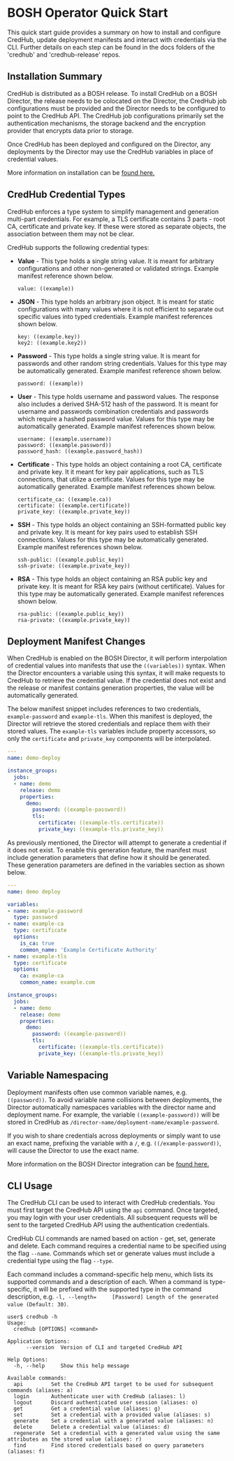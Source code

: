 # BOSH Operator Quick Start 

This quick start guide provides a summary on how to install and configure CredHub, update deployment manifests and interact with credentials via the CLI. Further details on each step can be found in the docs folders of the 'credhub' and 'credhub-release' repos.

## Installation Summary

CredHub is distributed as a BOSH release. To install CredHub on a BOSH Director, the release needs to be colocated on the Director, the CredHub job configurations must be provided and the Director needs to be configured to point to the CredHub API. The CredHub job configurations primarily set the authentication mechanisms, the storage backend and the encryption provider that encrypts data prior to storage.

Once CredHub has been deployed and configured on the Director, any deployments by the Director may use the CredHub variables in place of credential values. 

More information on installation can be [found here.](https://github.com/pivotal-cf/credhub-release/blob/master/docs/bosh-install-with-credhub.md)

## CredHub Credential Types

CredHub enforces a type system to simplify management and generation multi-part credentials. For example, a TLS certificate contains 3 parts - root CA, certificate and private key. If these were stored as separate objects, the association between them may not be clear.

CredHub supports the following credential types: 

* **Value** - This type holds a single string value. It is meant for arbitrary configurations and other non-generated or validated strings. Example manifest reference shown below.
    
    ```
    value: ((example))
    ```

* **JSON** - This type holds an arbitrary json object. It is meant for static configurations with many values where it is not efficient to separate out specific values into typed credentials. Example manifest references shown below. 

    ``` 
    key: ((example.key))
    key2: ((example.key2))
    ```

* **Password** - This type holds a single string value. It is meant for passwords and other random string credentials. Values for this type may be automatically generated. Example manifest reference shown below. 

    ```
    password: ((example))
    ```

* **User** - This type holds username and password values. The response also includes a derived SHA-512 hash of the password. It is meant for username and passwords combination credentials and passwords which require a hashed password value. Values for this type may be automatically generated. Example manifest references shown below.

    ``` 
    username: ((example.username))
    password: ((example.password))
    password_hash: ((example.password_hash))
    ```

* **Certificate** - This type holds an object containing a root CA, certificate and private key. It it meant for key pair applications, such as TLS connections, that utilize a certificate. Values for this type may be automatically generated. Example manifest references shown below.

    ``` 
    certificate_ca: ((example.ca))
    certificate: ((example.certificate))
    private_key: ((example.private_key))
    ```

* **SSH** - This type holds an object containing an SSH-formatted public key and private key. It is meant for key pairs used to establish SSH connections. Values for this type may be automatically generated. Example manifest references shown below.

    ``` 
    ssh-public: ((example.public_key))
    ssh-private: ((example.private_key))
    ```

* **RSA** - This type holds an object containing an RSA public key and private key. It is meant for RSA key pairs (without certificate). Values for this type may be automatically generated. Example manifest references shown below.

    ```
    rsa-public: ((example.public_key))
    rsa-private: ((example.private_key))
    ```

## Deployment Manifest Changes 

When CredHub is enabled on the BOSH Director, it will perform interpolation of credential values into manifests that use the `((variables))` syntax. When the Director encounters a variable using this syntax, it will make requests to CredHub to retrieve the credential value. If the credential does not exist and the release or manifest contains generation properties, the value will be automatically generated. 

The below manifest snippet includes references to two credentials, `example-password` and `example-tls`. When this manifest is deployed, the Director will retrieve the stored credentials and replace them with their stored values. The `example-tls` variables include property accessors, so only the `certificate` and `private_key` components  will be interpolated. 

```yml
---
name: demo-deploy

instance_groups:
  jobs: 
  - name: demo 
    release: demo
    properties:
      demo:
        password: ((example-password))
        tls: 
          certificate: ((example-tls.certificate))
          private_key: ((example-tls.private_key))
```

As previously mentioned, the Director will attempt to generate a credential if it does not exist. To enable this generation feature, the manifest must include generation parameters that define how it should be generated. These generation parameters are defined in the variables section as shown below.  

```yml
---
name: demo deploy 

variables: 
- name: example-password
  type: password
- name: example-ca
  type: certificate
  options: 
    is_ca: true
    common_name: 'Example Certificate Authority'
- name: example-tls
  type: certificate
  options: 
    ca: example-ca
    common_name: example.com

instance_groups:
  jobs: 
  - name: demo 
    release: demo
    properties:
      demo:
        password: ((example-password))
        tls: 
          certificate: ((example-tls.certificate))
          private_key: ((example-tls.private_key))
```


## Variable Namespacing

Deployment manifests often use common variable names, e.g. `((password))`. To avoid variable name collisions between deployments, the Director automatically namespaces variables with the director name and deployment name. For example, the variable `((example-password))` will be stored in CredHub as `/director-name/deployment-name/example-password`. 

If you wish to share credentials across deployments or simply want to use an exact name, prefixing the variable with a `/`, e.g. `((/example-password))`, will cause the Director to use the exact name. 

More information on the BOSH Director integration can be [found here.](bosh-config-server.md)

## CLI Usage

The CredHub CLI can be used to interact with CredHub credentials. You must first target the CredHub API using the `api` command. Once targeted, you may login with your user credentials. All subsequent requests will be sent to the targeted CredHub API using the authentication credentials. 

CredHub CLI commands are named based on action - get, set, generate and delete. Each command requires a credential name to be specified using the flag `--name`. Commands which set or generate values must include a credential type using the flag `--type`.

Each command includes a command-specific help menu, which lists its supported commands and a description of each. When a command is type-specific, it will be prefixed with the supported type in the command description, e.g. `-l, --length=     [Password] Length of the generated value (Default: 30)`.


```
user$ credhub -h
Usage:
  credhub [OPTIONS] <command>

Application Options:
      --version  Version of CLI and targeted CredHub API

Help Options:
  -h, --help     Show this help message

Available commands:
  api         Set the CredHub API target to be used for subsequent commands (aliases: a)
  login       Authenticate user with CredHub (aliases: l)
  logout      Discard authenticated user session (aliases: o)
  get         Get a credential value (aliases: g)
  set         Set a credential with a provided value (aliases: s)
  generate    Set a credential with a generated value (aliases: n)
  delete      Delete a credential value (aliases: d)
  regenerate  Set a credential with a generated value using the same attributes as the stored value (aliases: r)
  find        Find stored credentials based on query parameters (aliases: f)
```
